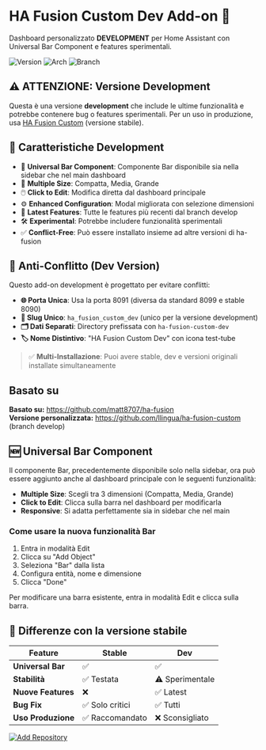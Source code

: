 # HA Fusion Custom Dev Add-on 🚀

Dashboard personalizzato **DEVELOPMENT** per Home Assistant con Universal Bar Component e features sperimentali.

![Version](https://img.shields.io/badge/version-2025.09.0--custom--develop-orange)
![Arch](https://img.shields.io/badge/arch-amd64%20%7C%20aarch64%20%7C%20armv7-green)
![Branch](https://img.shields.io/badge/branch-develop-red)

## ⚠️ **ATTENZIONE: Versione Development**

Questa è una versione **development** che include le ultime funzionalità e potrebbe contenere bug o features sperimentali. Per un uso in produzione, usa [HA Fusion Custom](https://github.com/llingua/addon-ha-fusion) (versione stabile).

## 🚀 Caratteristiche Development

- 🎯 **Universal Bar Component**: Componente Bar disponibile sia nella sidebar che nel main dashboard
- 📐 **Multiple Size**: Compatta, Media, Grande
- 🖱️ **Click to Edit**: Modifica diretta dal dashboard principale
- ⚙️ **Enhanced Configuration**: Modal migliorata con selezione dimensioni
- 🔬 **Latest Features**: Tutte le features più recenti dal branch develop
- 🛠️ **Experimental**: Potrebbe includere funzionalità sperimentali
- ✅ **Conflict-Free**: Può essere installato insieme ad altre versioni di ha-fusion

## 🔧 Anti-Conflitto (Dev Version)

Questo add-on development è progettato per evitare conflitti:

- **🌐 Porta Unica**: Usa la porta 8091 (diversa da standard 8099 e stable 8090)
- **📁 Slug Unico**: `ha_fusion_custom_dev` (unico per la versione development)
- **🗂️ Dati Separati**: Directory prefissata con `ha-fusion-custom-dev`
- **🏷️ Nome Distintivo**: "HA Fusion Custom Dev" con icona test-tube

> ✅ **Multi-Installazione**: Puoi avere stable, dev e versioni originali installate simultaneamente

## Basato su

**Basato su:** <https://github.com/matt8707/ha-fusion>  
**Versione personalizzata:** <https://github.com/llingua/ha-fusion-custom> (branch develop)

## 🆕 Universal Bar Component

Il componente Bar, precedentemente disponibile solo nella sidebar, ora può essere aggiunto anche al dashboard principale con le seguenti funzionalità:

- **Multiple Size**: Scegli tra 3 dimensioni (Compatta, Media, Grande)
- **Click to Edit**: Clicca sulla barra nel dashboard per modificarla
- **Responsive**: Si adatta perfettamente sia in sidebar che nel main

### Come usare la nuova funzionalità Bar

1. Entra in modalità Edit
2. Clicca su "Add Object"
3. Seleziona "Bar" dalla lista
4. Configura entità, nome e dimensione
5. Clicca "Done"

Per modificare una barra esistente, entra in modalità Edit e clicca sulla barra.

## 🔄 Differenze con la versione stabile

| **Feature**        | **Stable**      | **Dev**         |
| ------------------ | --------------- | --------------- |
| **Universal Bar**  | ✅              | ✅              |
| **Stabilità**      | ✅ Testata      | ⚠️ Sperimentale |
| **Nuove Features** | ❌              | ✅ Latest       |
| **Bug Fix**        | ✅ Solo critici | ✅ Tutti        |
| **Uso Produzione** | ✅ Raccomandato | ❌ Sconsigliato |

[![Add Repository](https://img.shields.io/badge/Add%20Repository-orange?style=for-the-badge&logo=home-assistant&logoColor=white)](https://github.com/llingua/addon-ha-fusion-dev)
